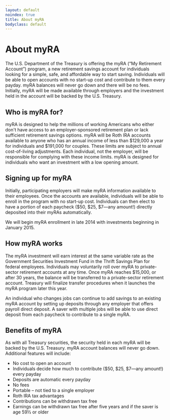 ```yaml
---
layout: default
noindex: true
title: About myRA
bodyclass: default
---
```


# About myRA

The U.S. Department of the Treasury is offering the myRA (“My Retirement Account”) program, a new retirement savings account for individuals looking for a simple, safe, and affordable way to start saving. Individuals will be able to open accounts with no start-up cost and contribute to them every payday. myRA balances will never go down and there will be no fees. Initially, myRA will be made available through employers and the investment held in the account will be backed by the U.S. Treasury.

## Who is myRA for?
myRA is designed to help the millions of working Americans who either don't have access to an employer-sponsored retirement plan or lack sufficient retirement savings options. myRA will be Roth IRA accounts available to anyone who has an annual income of less than $129,000 a year for individuals and $191,000 for couples. These limits are subject to annual cost-of-living adjustments. Each individual, not the employer, will be responsible for complying with these income limits. myRA is designed for individuals who want an investment with a low opening amount.

## Signing up for myRA

Initially, participating employers will make myRA information available to their employees. Once the accounts are available, individuals will be able to enroll in the program with no start-up cost. Individuals can then elect to have a portion of each paycheck ($50, $25, $7—any amount!) directly deposited into their myRAs automatically.

We will begin myRA  enrollment  in late 2014 with investments beginning in January 2015.

## How myRA works
The myRA investment will earn interest at the same variable rate as the Government Securities Investment Fund in the Thrift Savings Plan for federal employees. Individuals may voluntarily roll over myRA to private-sector retirement accounts at any time. Once myRA reaches $15,000, or after 30 years, the balance will be transferred to a private-sector retirement account. Treasury will finalize transfer procedures when it launches the myRA program later this year.

An individual who changes jobs can continue to add savings to an existing myRA account by setting up deposits through any employer that offers payroll direct deposit. A saver with multiple jobs will be able to use direct deposit from each paycheck to contribute to a single myRA.

## Benefits of myRA
As with all Treasury securities, the security held in each myRA will be backed by the U.S. Treasury. myRA account balances will never go down. Additional features will include:
- No cost to open an account
- Individuals decide how much to contribute ($50, $25, $7—any amount!) every payday
- Deposits are automatic every payday
- No fees
- Portable – not tied to a single employer
- Roth IRA tax advantages
- Contributions can be withdrawn tax free
- Earnings can be withdrawn tax free after five years and if the saver is age 59½ or older
